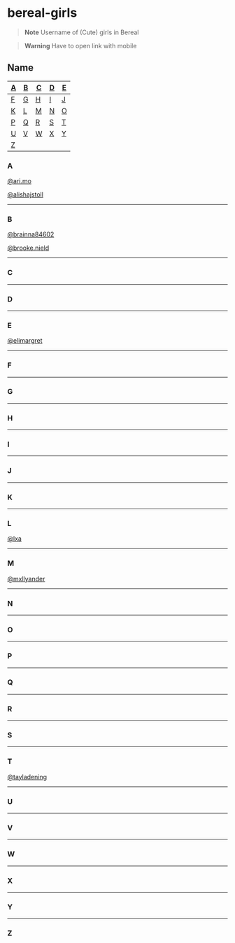 # bereal-girls
>**Note**
>Username of (Cute) girls in Bereal

>**Warning**
>Have to open link with mobile

## Name
| [A](#A) | [B](#B) | [C](#C) | [D](#D) | [E](#E) |
|---|---|---|---|---|
| [F](#F) | [G](#G) | [H](#H) | [I](#I) | [J](#J) |
| [K](#K) | [L](#L) | [M](#M) | [N](#N) | [O](#O) |
| [P](#P) | [Q](#Q) | [R](#R) | [S](#S) | [T](#F) |
| [U](#U) | [V](#V) | [W](#W) | [X](#X) | [Y](#Y) |
| [Z](#Z) |

### A

[@ari.mo](https://bere.al/ari.mo)

[@alishajstoll](https://bere.al/alishajstoll)


-----
### B

[@brainna84602](https://bere.al/brianna84602)

[@brooke.nield](https://bere.al/brooke.nield)

-----
### C
-----
### D
-----
### E

[@elimargret](https://bere.al/elimargret)

-----
### F
-----
### G
-----
### H
-----
### I
-----
### J
-----
### K
-----
### L

[@lxa](https://bere.al/lxa)

-----
### M

[@mxllyander](https://bere.al/mxllyander)

-----
### N
-----
### O
-----
### P
-----
### Q
-----
### R
-----
### S
-----
### T

[@tayladening](https://bere.al/tayladening)

-----
### U
-----
### V
-----
### W
-----
### X
-----
### Y
-----
### Z
